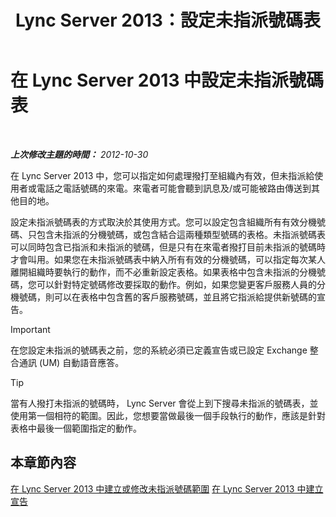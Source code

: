 ﻿---
title: Lync Server 2013：設定未指派號碼表
TOCTitle: 設定未指派號碼表
ms:assetid: eaa01986-e92f-4328-acf6-4e46c4306a04
ms:mtpsurl: https://technet.microsoft.com/zh-tw/library/Gg399053(v=OCS.15)
ms:contentKeyID: 49292696
ms.date: 08/24/2015
mtps_version: v=OCS.15
ms.translationtype: HT
---

# 在 Lync Server 2013 中設定未指派號碼表

 

_**上次修改主題的時間：** 2012-10-30_

在 Lync Server 2013 中，您可以指定如何處理撥打至組織內有效，但未指派給使用者或電話之電話號碼的來電。來電者可能會聽到訊息及/或可能被路由傳送到其他目的地。

設定未指派號碼表的方式取決於其使用方式。您可以設定包含組織所有有效分機號碼、只包含未指派的分機號碼，或包含結合這兩種類型號碼的表格。未指派號碼表可以同時包含已指派和未指派的號碼，但是只有在來電者撥打目前未指派的號碼時才會叫用。如果您在未指派號碼表中納入所有有效的分機號碼，可以指定每次某人離開組織時要執行的動作，而不必重新設定表格。如果表格中包含未指派的分機號碼，您可以針對特定號碼修改要採取的動作。例如，如果您變更客戶服務人員的分機號碼，則可以在表格中包含舊的客戶服務號碼，並且將它指派給提供新號碼的宣告。

> [!IMPORTANT]  
> 在您設定未指派的號碼表之前，您的系統必須已定義宣告或已設定 Exchange 整合通訊 (UM) 自動語音應答。



> [!TIP]
> 當有人撥打未指派的號碼時， Lync Server 會從上到下搜尋未指派的號碼表，並使用第一個相符的範圍。因此，您想要當做最後一個手段執行的動作，應該是針對表格中最後一個範圍指定的動作。


## 本章節內容

[在 Lync Server 2013 中建立或修改未指派號碼範圍](lync-server-2013-create-or-modify-an-unassigned-number-range.md) [在 Lync Server 2013 中建立宣告](lync-server-2013-create-an-announcement.md)

